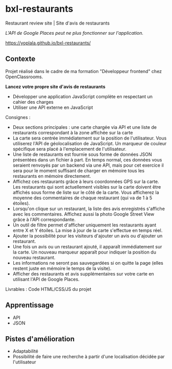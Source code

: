 # bxl-restaurants
Restaurant review site | Site d'avis de restaurants

*L'API de Google Places peut ne plus fonctionner sur l'application.*

https://yoplala.github.io/bxl-restaurants/


## Contexte

Projet réalisé dans le cadre de ma formation "Développeur frontend" chez OpenClassrooms.

**Lancez votre propre site d'avis de restaurants**
- Développer une application JavaScript complète en respectant un cahier des charges
- Utiliser une API externe en JavaScript

Consignes :
- Deux sections principales : une carte chargée via API et une liste de restaurants correspondant à la zone affichée sur la carte 
- La carte sera centrée immédiatement sur la position de l'utilisateur. Vous utiliserez l'API de géolocalisation de JavaScript. Un marqueur de couleur spécifique sera placé à l'emplacement de l'utilisateur.
- Une liste de restaurants est fournie sous forme de données JSON présentées dans un fichier à part. En temps normal, ces données vous seraient renvoyés par un backend via une API, mais pour cet exercice il sera pour le moment suffisant de charger en mémoire tous les restaurants en mémoire directement.
- Affichez ces restaurants grâce à leurs coordonnées GPS sur la carte. Les restaurants qui sont actuellement visibles sur la carte doivent être affichés sous forme de liste sur le côté de la carte. Vous afficherez la moyenne des commentaires de chaque restaurant (qui va de 1 à 5 étoiles).
- Lorsqu'on clique sur un restaurant, la liste des avis enregistrés s'affiche avec les commentaires. Affichez aussi la photo Google Street View grâce à l'API correspondante.
- Un outil de filtre permet d'afficher uniquement les restaurants ayant entre X et Y étoiles. La mise à jour de la carte s'effectue en temps réel.
- Ajouter la possibilité pour les visiteurs d'ajouter un avis ou d'ajouter un restaurant.
- Une fois un avis ou un restaurant ajouté, il apparaît immédiatement sur la carte. Un nouveau marqueur apparaît pour indiquer la position du nouveau restaurant.
- Les informations ne seront pas sauvegardées si on quitte la page (elles restent juste en mémoire le temps de la visite).
- Afficher des restaurants et avis supplémentaires sur votre carte en utilisant l'API de Google Places.

Livrables : Code HTML/CSS/JS du projet


## Apprentissage
- API
- JSON


## Pistes d'amélioration
- Adaptabilité
- Possibilité de faire une recherche à partir d'une localisation décidée par l'utilisateur
